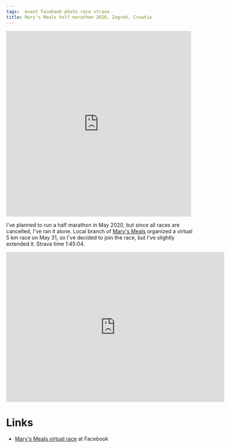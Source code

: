 ```yaml
---
tags:  event facebook photo race strava
title: Mary's Meals half marathon 2020, Zagreb, Croatia
---
```

<iframe src="https://www.facebook.com/plugins/post.php?href=https%3A%2F%2Fwww.facebook.com%2Fphoto.php%3Ffbid%3D10158444775717290%26set%3Da.10158444775247290%26type%3D3&width=500" width="500" height="502" style="border:none;overflow:hidden" scrolling="no" frameborder="0" allowTransparency="true" allow="encrypted-media"></iframe>

I've planned to run a half marathon in May 2020, but since all races are cancelled, I've ran it alone. Local branch of [Mary's Meals](https://www.marysmeals.org) organized a virtual 5 km race on May 31, so I've decided to join the race, but I've slightly extended it. Strava time 1:45:04.

<iframe height='405' width='590' frameborder='0' allowtransparency='true' scrolling='no' src='https://www.strava.com/activities/3539687227/embed/0a4a3b59e0f5c12ac661afcc25d75b726f58a6ae'></iframe>

# Links

- [Mary's Meals virtual race](https://www.facebook.com/MarijiniObroci/posts/2124193857724696) at Facebook
